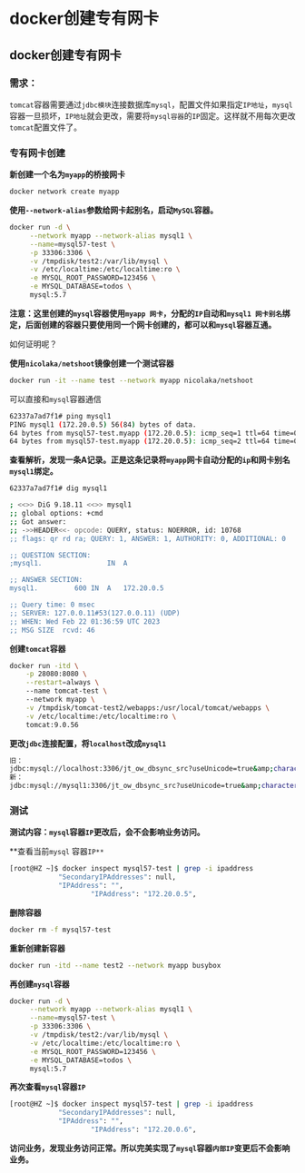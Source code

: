 # docker创建专有网卡


## docker创建专有网卡

### 需求：

`tomcat`容器需要通过`jdbc模块`连接数据库`mysql`，配置文件如果指定`IP地址`，`mysql`容器一旦损坏，`IP地址`就会更改，需要将`mysql容器`的`IP`固定。这样就不用每次更改`tomcat`配置文件了。

### 专有网卡创建

**新创建一个名为`myapp`的桥接网卡**

```bash
docker network create myapp
```

**使用`--network-alias`参数给网卡起别名，启动`MySQL`容器。**

```bash
docker run -d \
     --network myapp --network-alias mysql1 \
     --name=mysql57-test \
     -p 33306:3306 \
     -v /tmpdisk/test2:/var/lib/mysql \
     -v /etc/localtime:/etc/localtime:ro \
     -e MYSQL_ROOT_PASSWORD=123456 \
     -e MYSQL_DATABASE=todos \
     mysql:5.7
```

**注意：这里创建的`mysql`容器使用`myapp 网卡`，分配的`IP`自动和`mysql1 网卡别名`绑定，后面创建的容器只要使用同一个网卡创建的，都可以和`mysql`容器互通。**

如何证明呢？

**使用`nicolaka/netshoot`镜像创建一个测试容器**

```bash
docker run -it --name test --network myapp nicolaka/netshoot
```

可以直接和`mysql`容器通信

```bash
62337a7ad7f1# ping mysql1 
PING mysql1 (172.20.0.5) 56(84) bytes of data.
64 bytes from mysql57-test.myapp (172.20.0.5): icmp_seq=1 ttl=64 time=0.042 ms
64 bytes from mysql57-test.myapp (172.20.0.5): icmp_seq=2 ttl=64 time=0.020 ms
```

**查看解析，发现一条A记录。正是这条记录将`myapp`网卡自动分配的`ip`和网卡别名`mysql1`绑定。**

```bash
62337a7ad7f1# dig mysql1 

; <<>> DiG 9.18.11 <<>> mysql1
;; global options: +cmd
;; Got answer:
;; ->>HEADER<<- opcode: QUERY, status: NOERROR, id: 10768
;; flags: qr rd ra; QUERY: 1, ANSWER: 1, AUTHORITY: 0, ADDITIONAL: 0

;; QUESTION SECTION:
;mysql1.				IN	A

;; ANSWER SECTION:
mysql1.			600	IN	A	172.20.0.5

;; Query time: 0 msec
;; SERVER: 127.0.0.11#53(127.0.0.11) (UDP)
;; WHEN: Wed Feb 22 01:36:59 UTC 2023
;; MSG SIZE  rcvd: 46
```

**创建`tomcat`容器**

```bash
docker run -itd \
    -p 28080:8080 \
    --restart=always \ 
    --name tomcat-test \ 
    --network myapp \
    -v /tmpdisk/tomcat-test2/webapps:/usr/local/tomcat/webapps \
    -v /etc/localtime:/etc/localtime:ro \
    tomcat:9.0.56
```

**更改`jdbc`连接配置，将`localhost`改成`mysql1`**

```bash
旧：
jdbc:mysql://localhost:3306/jt_ow_dbsync_src?useUnicode=true&amp;characterEncoding=UTF-8&amp;useSSL=false
新：
jdbc:mysql://mysql1:3306/jt_ow_dbsync_src?useUnicode=true&amp;characterEncoding=UTF-8&amp;useSSL=false
```

### 测试

**测试内容：`mysql`容器`IP`更改后，会不会影响业务访问。**

**查看当前`mysql` 容器`IP**`

```sh
[root@HZ ~]$ docker inspect mysql57-test | grep -i ipaddress
            "SecondaryIPAddresses": null,
            "IPAddress": "",
                    "IPAddress": "172.20.0.5",
```

**删除容器**

```sh
docker rm -f mysql57-test
```

**重新创建新容器**

```sh
docker run -itd --name test2 --network myapp busybox
```

**再创建`mysql`容器**

```sh
docker run -d \
     --network myapp --network-alias mysql1 \
     --name=mysql57-test \
     -p 33306:3306 \
     -v /tmpdisk/test2:/var/lib/mysql \
     -v /etc/localtime:/etc/localtime:ro \
     -e MYSQL_ROOT_PASSWORD=123456 \
     -e MYSQL_DATABASE=todos \
     mysql:5.7
```

**再次查看`mysql`容器`IP`**

```sh
[root@HZ ~]$ docker inspect mysql57-test | grep -i ipaddress
            "SecondaryIPAddresses": null,
            "IPAddress": "",
                    "IPAddress": "172.20.0.6",
```

**访问业务，发现业务访问正常。所以完美实现了`mysql`容器`内部IP`变更后不会影响业务。**

